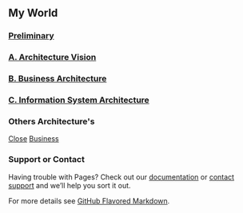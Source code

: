 



## My World





### [Preliminary](pre.html)

### [A. Architecture Vision](vision.html)

### [B. Business Architecture](bus.html)

### [C. Information System Architecture](info.html)













### Others Architecture's
[Close](#) [Business](#)

### Support or Contact

Having trouble with Pages? Check out our [documentation](https://docs.github.com/categories/github-pages-basics/) or [contact support](https://github.com/contact) and we’ll help you sort it out.

For more details see [GitHub Flavored Markdown](https://guides.github.com/features/mastering-markdown/).
